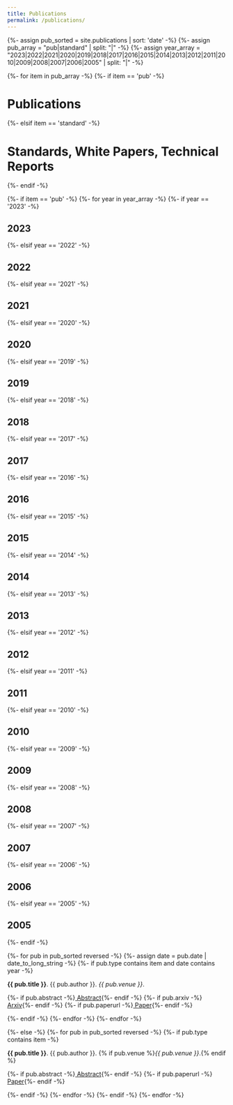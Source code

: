 ```yaml
---
title: Publications
permalink: /publications/
---
```


{%- assign pub_sorted = site.publications | sort: 'date' -%}
{%- assign pub_array = "pub|standard" | split: "|" -%}
{%- assign year_array = "2023|2022|2021|2020|2019|2018|2017|2016|2015|2014|2013|2012|2011|2010|2009|2008|2007|2006|2005" | split: "|" -%}

{%- for item in pub_array -%}
{%- if item == 'pub' -%}
<h1>Publications</h1>
{%- elsif item == 'standard' -%}
<h1>Standards, White Papers, Technical Reports</h1>
{%- endif -%}

{%- if item == 'pub' -%}
{%- for year in year_array -%}
{%- if year == '2023' -%}
<h2 class="pub-year">2023</h2>
{%- elsif year == '2022' -%}
<h2 class="pub-year">2022</h2>
{%- elsif year == '2021' -%}
<h2 class="pub-year">2021</h2>
{%- elsif year == '2020' -%}
<h2 class="pub-year">2020</h2>
{%- elsif year == '2019' -%}
<h2 class="pub-year">2019</h2>
{%- elsif year == '2018' -%}
<h2 class="pub-year">2018</h2>
{%- elsif year == '2017' -%}
<h2 class="pub-year">2017</h2>
{%- elsif year == '2016' -%}
<h2 class="pub-year">2016</h2>
{%- elsif year == '2015' -%}
<h2 class="pub-year">2015</h2>
{%- elsif year == '2014' -%}
<h2 class="pub-year">2014</h2>
{%- elsif year == '2013' -%}
<h2 class="pub-year">2013</h2>
{%- elsif year == '2012' -%}
<h2 class="pub-year">2012</h2>
{%- elsif year == '2011' -%}
<h2 class="pub-year">2011</h2>
{%- elsif year == '2010' -%}
<h2 class="pub-year">2010</h2>
{%- elsif year == '2009' -%}
<h2 class="pub-year">2009</h2>
{%- elsif year == '2008' -%}
<h2 class="pub-year">2008</h2>
{%- elsif year == '2007' -%}
<h2 class="pub-year">2007</h2>
{%- elsif year == '2006' -%}
<h2 class="pub-year">2006</h2>
{%- elsif year == '2005' -%}
<h2 class="pub-year">2005</h2>
{%- endif -%}

{%- for pub in pub_sorted reversed -%}
{%- assign date = pub.date | date_to_long_string -%}
{%- if pub.type contains item and date contains year -%}
<div class="pub-page-grid-container">
<p class="pub-list-ref">
<b>{{ pub.title }}</b>. {{ pub.author }}. <i>{{ pub.venue }}</i>.
</p>
<p class="pub-list-ref-links">
{%- if pub.abstract -%}<a href="{{ site.baseurl }}{{ pub.url }}"><i class="fas fa-align-justify"></i> Abstract</a>{%- endif -%}
{%- if pub.arxiv -%}<span><a href="{{ pub.arxiv }}"><i class="fas fa-file-alt"></i> Arxiv</a></span>{%- endif -%}
{%- if pub.paperurl -%}<span><a href="{{ pub.paperurl }}"><i class="fas fa-file-alt"></i> Paper</a></span>{%- endif -%}
</p>
</div>
{%- endif -%}
{%- endfor -%}
{%- endfor -%}

{%- else -%}
{%- for pub in pub_sorted reversed -%}
{%- if pub.type contains item -%}
<div class="pub-page-grid-container">
<p class="pub-list-ref">
<b>{{ pub.title }}</b>. {{ pub.author }}. {% if pub.venue %}<i>{{ pub.venue }}</i>.{% endif %}
</p>
<p class="pub-list-ref-links">
{%- if pub.abstract -%}<a href="{{ site.baseurl }}{{ pub.url }}"><i class="fas fa-align-justify"></i> Abstract</a>{%- endif -%}
{%- if pub.paperurl -%}<a href="{{ pub.paperurl }}"><i class="fas fa-file-alt"></i> Paper</a>{%- endif -%}
</p>
</div>
{%- endif -%}
{%- endfor -%}
{%- endif -%}
{%- endfor -%}
